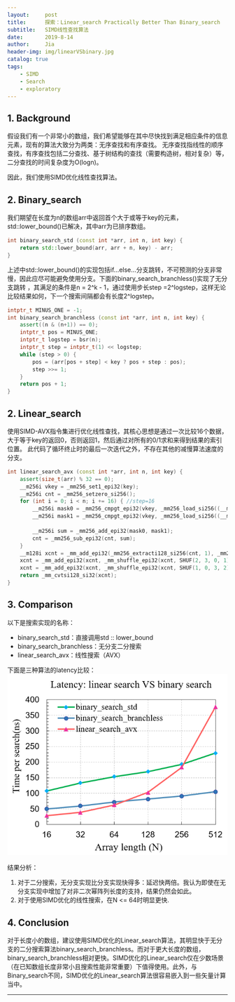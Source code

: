 ```yaml
---
layout:     post
title:      探索：Linear_search Practically Better Than Binary_search
subtitle:   SIMD线性查找算法 
date:       2019-8-14
author:     Jia
header-img: img/linearVSbinary.jpg
catalog: true
tags:
    - SIMD
    - Search 
    - exploratory
---
```


## 1. Background
假设我们有一个非常小的数组，我们希望能够在其中尽快找到满足相应条件的信息元素，现有的算法大致分为两类：无序查找和有序查找。
无序查找指线性的顺序查找，有序查找包括二分查找、基于树结构的查找（需要构造树，相对复杂）等，二分查找的时间复杂度为O(logn)。

因此，我们使用SIMD优化线性查找算法。

## 2. Binary_search
我们期望在长度为n的数组arr中返回首个大于或等于key的元素，std::lower_bound()已解决，其中arr为已排序数组。
```C++
int binary_search_std (const int *arr, int n, int key) {
    return std::lower_bound(arr, arr + n, key) - arr;
}
```
上述中std::lower_bound()的实现包括if…else…分支跳转，不可预测的分支非常慢，因此应尽可能避免使用分支。下面的binary_search_branchless()实现了无分支跳转
，其满足的条件是n = 2^k - 1，通过使用步长step =2^logstep，这样无论比较结果如何，下一个搜索间隔都会有长度2^logstep。

```C++
intptr_t MINUS_ONE = -1;
int binary_search_branchless (const int *arr, int n, int key) {
    assert((n & (n+1)) == 0);            
    intptr_t pos = MINUS_ONE;       
    intptr_t logstep = bsr(n);      
    intptr_t step = intptr_t(1) << logstep;
    while (step > 0) {
        pos = (arr[pos + step] < key ? pos + step : pos);
        step >>= 1; 
    }
    return pos + 1;
}
```
## 2. Linear_search

使用SIMD-AVX指令集进行优化线性查找，其核心思想是通过一次比较16个数据，大于等于key的返回0，否则返回1，然后通过对所有的0/1求和来得到结果的索引位置。
此代码了循环终止时的最后一次迭代之外，不存在其他的减慢算法速度的分支。
```C++
int linear_search_avx (const int *arr, int n, int key) {
    assert(size_t(arr) % 32 == 0);
    __m256i vkey = _mm256_set1_epi32(key);
    __m256i cnt = _mm256_setzero_si256();
    for (int i = 0; i < n; i += 16) { //step=16
        __m256i mask0 = _mm256_cmpgt_epi32(vkey, _mm256_load_si256((__m256i *)&arr[i+0]));
        __m256i mask1 = _mm256_cmpgt_epi32(vkey, _mm256_load_si256((__m256i *)&arr[i+8]));

        __m256i sum = _mm256_add_epi32(mask0, mask1);
        cnt = _mm256_sub_epi32(cnt, sum);
    }
    __m128i xcnt = _mm_add_epi32(_mm256_extracti128_si256(cnt, 1), _mm256_castsi256_si128(cnt));
    xcnt = _mm_add_epi32(xcnt, _mm_shuffle_epi32(xcnt, SHUF(2, 3, 0, 1)));
    xcnt = _mm_add_epi32(xcnt, _mm_shuffle_epi32(xcnt, SHUF(1, 0, 3, 2)));
    return _mm_cvtsi128_si32(xcnt);
}
```

## 3. Comparison

以下是搜索实现的名称：
* binary_search_std：直接调用std :: lower_bound
* binary_search_branchless：无分支二分搜索
* linear_search_avx：线性搜索（AVX）

下面是三种算法的latency比较：
![image](https://raw.githubusercontent.com/JingnanJia/jingnanjia.github.io/master/img/linear_vs_binary.png)

结果分析：

1. 对于二分搜索，无分支实现比分支实现快得多：延迟快两倍。我认为即使在无分支实现中增加了对非二次幂阵列长度的支持，结果仍然会如此。
2. 对于使用SIMD优化的线性搜索，在N <= 64时明显更快.

## 4. Conclusion
对于长度小的数组，建议使用SIMD优化的Linear_search算法，其明显快于无分支的二分搜索算法binary_search_branchless。而对于更大长度的数组，binary_search_branchless相对更快。SIMD优化的Linear_search仅在少数场景（在已知数组长度非常小且搜索性能非常重要）下值得使用。此外，与Binary_search不同，SIMD优化的Linear_search算法很容易嵌入到一些矢量计算当中。

***
